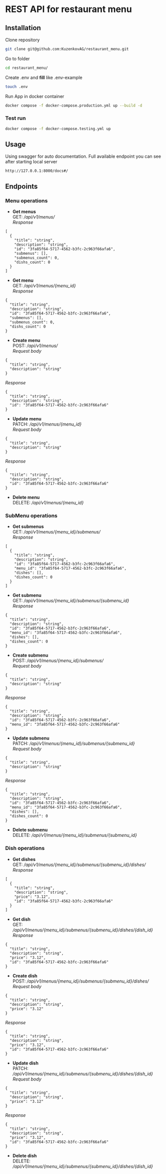 # REST API for restaurant menu


## Installation

Clone repository
```sh
git clone git@github.com:KuzenkovAG/restaurant_menu.git
```
Go to folder
```sh
cd restaurant_menu/
```
Create .env and **fill** like .env-example
```sh
touch .env
```

Run App in docker container
```sh
docker compose -f docker-compose.production.yml up --build -d
```
### Test run
```sh
docker compose -f docker-compose.testing.yml up
```

## Usage

Using swagger for auto documentation.
Full available endpoint you can see after starting local server
```url
http://127.0.0.1:8000/docs#/
```

## Endpoints
### Menu operations
- **Get menus**  
GET: */api/v1/menus/*  
*Response*
```
[
  {
    "title": "string",
    "description": "string",
    "id": "3fa85f64-5717-4562-b3fc-2c963f66afa6",
    "submenus": [],
    "submenus_count": 0,
    "dishs_count": 0
  }
]
```
 - **Get menu**  
GET: */api/v1/menus/{menu_id}*  
*Response*
```
{
  "title": "string",
  "description": "string",
  "id": "3fa85f64-5717-4562-b3fc-2c963f66afa6",
  "submenus": [],
  "submenus_count": 0,
  "dishs_count": 0
}
```
 - **Create menu**  
POST: */api/v1/menus/*  
*Request body*
```
{
  "title": "string",
  "description": "string"
}
```
*Response*
```
{
  "title": "string",
  "description": "string",
  "id": "3fa85f64-5717-4562-b3fc-2c963f66afa6"
}
```
 - **Update menu**  
PATCH: */api/v1/menus/{menu_id}*  
*Request body*
```
{
  "title": "string",
  "description": "string"
}
```
*Response*
```
{
  "title": "string",
  "description": "string",
  "id": "3fa85f64-5717-4562-b3fc-2c963f66afa6"
}
```
 - **Delete menu**  
DELETE: */api/v1/menus/{menu_id}*

### SubMenu operations
- **Get submenus**  
GET: */api/v1/menus/{menu_id}/submenus/*  
*Response*
```
[
  {
    "title": "string",
    "description": "string",
    "id": "3fa85f64-5717-4562-b3fc-2c963f66afa6",
    "menu_id": "3fa85f64-5717-4562-b3fc-2c963f66afa6",
    "dishes": [],
    "dishes_count": 0
  }
]
```
- **Get submenu**  
GET: */api/v1/menus/{menu_id}/submenus/{submenu_id}*  
*Response*
```
{
  "title": "string",
  "description": "string",
  "id": "3fa85f64-5717-4562-b3fc-2c963f66afa6",
  "menu_id": "3fa85f64-5717-4562-b3fc-2c963f66afa6",
  "dishes": [],
  "dishes_count": 0
}
```
- **Create submenu**  
POST: */api/v1/menus/{menu_id}/submenus/*  
*Request body*
```
{
  "title": "string",
  "description": "string"
}
```
*Response*
```
{
  "title": "string",
  "description": "string",
  "id": "3fa85f64-5717-4562-b3fc-2c963f66afa6",
  "menu_id": "3fa85f64-5717-4562-b3fc-2c963f66afa6"
}
```
- **Update submenu**  
PATCH: */api/v1/menus/{menu_id}/submenus/{submenu_id}*  
*Request body*
```
{
  "title": "string",
  "description": "string"
}
```
*Response*
```
{
  "title": "string",
  "description": "string",
  "id": "3fa85f64-5717-4562-b3fc-2c963f66afa6",
  "menu_id": "3fa85f64-5717-4562-b3fc-2c963f66afa6",
  "dishes": [],
  "dishes_count": 0
}
```
- **Delete submenu**  
DELETE: */api/v1/menus/{menu_id}/submenus/{submenu_id}*  

### Dish operations
- **Get dishes**  
GET: */api/v1/menus/{menu_id}/submenus/{submenu_id}/dishes/*  
*Response*
```
[
  {
    "title": "string",
    "description": "string",
    "price": "3.12",
    "id": "3fa85f64-5717-4562-b3fc-2c963f66afa6"
  }
]
```
- **Get dish**  
GET: */api/v1/menus/{menu_id}/submenus/{submenu_id}/dishes/{dish_id}*  
*Response*
```
{
  "title": "string",
  "description": "string",
  "price": "3.12",
  "id": "3fa85f64-5717-4562-b3fc-2c963f66afa6"
}
```
- **Create dish**  
POST: */api/v1/menus/{menu_id}/submenus/{submenu_id}/dishes/*  
*Request body*
```
{
  "title": "string",
  "description": "string",
  "price": "3.12"
}
```
*Response*
```
{
  "title": "string",
  "description": "string",
  "price": "3.12",
  "id": "3fa85f64-5717-4562-b3fc-2c963f66afa6"
}
```
- **Update dish**  
PATCH: */api/v1/menus/{menu_id}/submenus/{submenu_id}/dishes/{dish_id}*  
*Request body*
```
{
  "title": "string",
  "description": "string",
  "price": "3.12"
}
```
*Response*
```
{
  "title": "string",
  "description": "string",
  "price": "3.12",
  "id": "3fa85f64-5717-4562-b3fc-2c963f66afa6"
}
```
- **Delete dish**  
DELETE: */api/v1/menus/{menu_id}/submenus/{submenu_id}/dishes/{dish_id}*  
